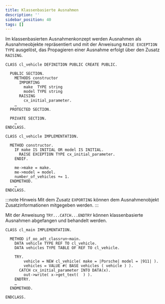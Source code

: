 ```yaml
---
title: Klassenbasierte Ausnahmen
description: ''
sidebar_position: 40
tags: []
---
```


Im klassenbasierten Ausnahmenkonzept werden Ausnahmen als Ausnahmeobjekte repräsentiert und mit der Anweisung `RAISE EXCEPTION TYPE` ausgelöst, das Propagieren einer Ausnahme erfolgt über den Zusatz `RAISING`.

```abap
CLASS cl_vehicle DEFINITION PUBLIC CREATE PUBLIC.
 
  PUBLIC SECTION.
    METHODS constructor
      IMPORTING
        make  TYPE string
        model TYPE string
      RAISING
        cx_initial_parameter.
    …
  PROTECTED SECTION.
 
  PRIVATE SECTION.
    …
ENDCLASS.
 
CLASS cl_vehicle IMPLEMENTATION.
 
  METHOD constructor.
    IF make IS INITIAL OR model IS INITIAL.
      RAISE EXCEPTION TYPE cx_initial_parameter.
    ENDIF.
	
    me->make = make.
    me->model = model.
    number_of_vehicles += 1.
  ENDMETHOD.
    … 
ENDCLASS.
```

:::note Hinweis
Mit dem Zusatz `EXPORTING` können dem Ausnahmenobjekt Zusatzinformationen mitgegeben werden.
:::

Mit der Anweisung `TRY...CATCH...ENDTRY` können klassenbasierte Ausnahmen abgefangen und behandelt werden.

```abap
CLASS cl_main IMPLEMENTATION.
 
  METHOD if_oo_adt_classrun~main.
    DATA vehicle TYPE REF TO cl_vehicle.
    DATA vehicles TYPE TABLE OF REF TO cl_vehicle.
 
    TRY.
        vehicle = NEW cl_vehicle( make = |Porsche| model = |911| ).
        vehicles = VALUE #( BASE vehicles ( vehicle ) ).
      CATCH cx_initial_parameter INTO DATA(x).
        out->write( x->get_text(  ) ).
    ENDTRY.
    …
  ENDMETHOD.
 
ENDCLASS.
```
